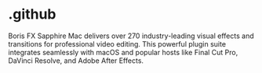 # .github
Boris FX Sapphire Mac delivers over 270 industry-leading visual effects and transitions for professional video editing. This powerful plugin suite integrates seamlessly with macOS and popular hosts like Final Cut Pro, DaVinci Resolve, and Adobe After Effects.
